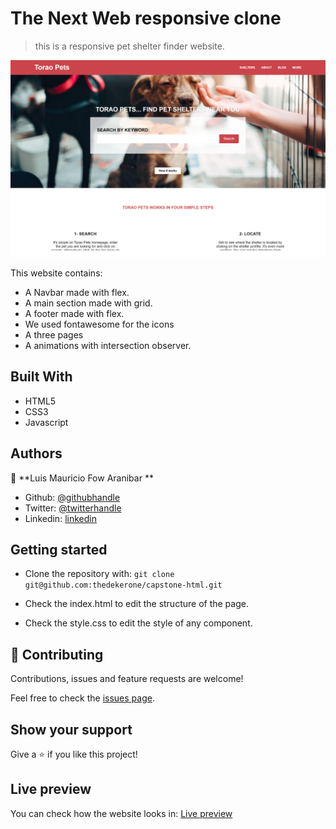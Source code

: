 # The Next Web responsive clone

> this is a responsive pet shelter finder website.


![screenshot](img/screenshot.png)

This website contains:

- A Navbar made with flex.
- A main section made with grid.
- A footer made with flex.
- We used fontawesome for the icons
- A three pages
- A animations with intersection observer.

## Built With

- HTML5
- CSS3
- Javascript

## Authors

👤 **Luis Mauricio Fow Aranibar **

- Github: [@githubhandle](https://github.com/thedekerone)
- Twitter: [@twitterhandle](https://twitter.com/mauricio_fow)
- Linkedin: [linkedin](https://www.linkedin.com/in/mauricio-fow-aranibar-b2173514b/)

## Getting started

- Clone the repository with:
  `git clone git@github.com:thedekerone/capstone-html.git`

- Check the index.html to edit the structure of the page.

- Check the style.css to edit the style of any component.

## 🤝 Contributing

Contributions, issues and feature requests are welcome!

Feel free to check the [issues page](issues/).

## Show your support

Give a ⭐️ if you like this project!

## Live preview

You can check how the website looks in: [Live preview](https://rawcdn.githack.com/thedekerone/tnw-clone/4e5a87e0d0b15d65e0e0eed674622d70609d0ff1/index.html)
